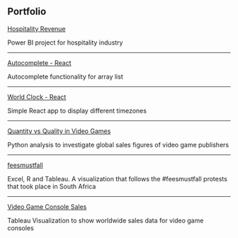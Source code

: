 ## Portfolio

[Hospitality Revenue](/DataRev)

Power BI project for hospitality industry

---

[Autocomplete - React](/autocomp.md)

Autocomplete functionality for array list

---

[World Clock - React](/worldclock.md)

Simple React app to display different timezones

---

[Quantity vs Quality in Video Games](/videogamesales)

Python analysis to investigate global sales figures of video game publishers

---
[feesmustfall](/feesmustfall)

Excel, R and Tableau. A visualization that follows the #feesmustfall protests that took place in South Africa

---

[Video Game Console Sales](/consolestats.md)

Tableau Visualization to show worldwide sales data for video game consoles 





